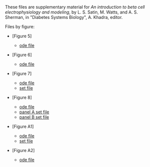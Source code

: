 These files are supplementary material for *An introduction to beta cell electrophysiology and modeling*, by L. S. Satin, M. Watts, and A. S. Sherman, in "Diabetes Systems Biology", A. Khadra, editor.

Files by figure:

* [Figure 5]
    * [ode file](mlneuron2d.ode)

* [Figure 6]
    * [ode file](mlbeta-alt.ode)

* [Figure 7]
    * [ode file](mlbeta-alt.ode)
    * [set file](figure.set)

* [Figure 8]
    * [ode file](Biophan-mod.ode)
    * [panel A set file](PanelA.set)
    * [panel B set file](PanelB.set)

* [Figure A1]
    * [ode file](linear.ode)
    * [set file](alpha-negative.set)

* [Figure A2]
    * [ode file](glass.ode)

